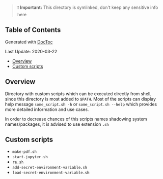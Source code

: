 > :exclamation: **Important:** This directory is symlinked, don't keep any sensitive info here

<!-- START doctoc generated TOC please keep comment here to allow auto update -->
<!-- DON'T EDIT THIS SECTION, INSTEAD RE-RUN doctoc TO UPDATE -->

## Table of Contents
Generated with [DocToc](https://github.com/thlorenz/doctoc)

Last Update: 2020-03-22

- [Overview](#overview)
- [Custom scripts](#custom-scripts)

<!-- END doctoc generated TOC please keep comment here to allow auto update -->

## Overview
Directory with custom scripts which can be executed directly from shell, since this directory is most added to `$PATH`. Most of the scripts can display help message `some_script.sh -h` or `some_script.sh --help` which provides more detailed information and use cases.

In order to decrease chances of this scripts names shadowing system names/packages, it is advised to use extension `.sh`

## Custom scripts
-   `make-pdf.sh`
-   `start-jupyter.sh`
-   `re.sh`
-   `add-secret-environment-variable.sh`
-   `load-secret-environment-variable.sh`
